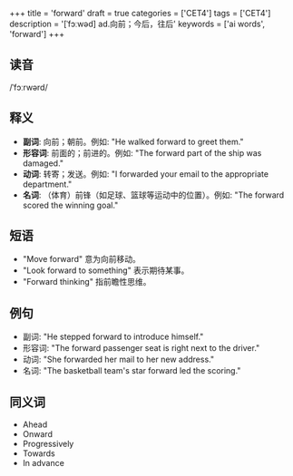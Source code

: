 +++
title = 'forward'
draft = true
categories = ['CET4']
tags = ['CET4']
description = '[ˈfɔːwəd] ad.向前；今后，往后'
keywords = ['ai words', 'forward']
+++

## 读音
/ˈfɔːrwərd/

## 释义
- **副词**: 向前；朝前。例如: "He walked forward to greet them."
- **形容词**: 前面的；前进的。例如: "The forward part of the ship was damaged."
- **动词**: 转寄；发送。例如: "I forwarded your email to the appropriate department."
- **名词**: （体育）前锋（如足球、篮球等运动中的位置）。例如: "The forward scored the winning goal."

## 短语
- "Move forward" 意为向前移动。
- "Look forward to something" 表示期待某事。
- "Forward thinking" 指前瞻性思维。

## 例句
- 副词: "He stepped forward to introduce himself."
- 形容词: "The forward passenger seat is right next to the driver."
- 动词: "She forwarded her mail to her new address."
- 名词: "The basketball team's star forward led the scoring."

## 同义词
- Ahead
- Onward
- Progressively
- Towards
- In advance
